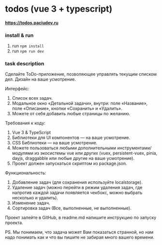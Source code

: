 # todos (vue 3 + typescript)
#### https://todos.paciudev.ru

### install & run

1. run `npm install`
2. run `npm run dev`

### task description

Сделайте ToDo-приложение, позволяющее управлять текущим списком дел. Дизайн на ваше усмотрение.

Интерфейс:
1. Список всех задач.
2. Модальное окно «Детальной задачи», внутри: поле «Название», поле «Описание», кнопки «Сохранить» и «Удалить».
3. Можете от себя добавить любые страницы по желанию.

Требования к коду:
1. Vue 3 & TypeScript
2. Библиотеки для UI компонентов — на ваше усмотрение.
3. CSS Библиотеки — на ваше усмотрение.
4. Можете пользоваться любыми дополнительными инструментами/модулями из экосистемы vue или других (vuex, persistent-vuex, pinia, dayjs, draggabble или любые другие на ваше усмотрение). 
5. Проект должен запускаться скриптом из package.json.

Функциональность:
1. Добавление задач (для сохранения используйте localstorage).
2. Удаление задач (можно перейти в режим удаления задач, где напротив каждой задачи появляется чекбокс, можно выбрать несколько и удалить).
3. Изменение задач.
4. Сортировка задач (Все, выполненные, не выполненные).


Проект залейте в GitHub, в readme.md напишите инструкцию по запуску проекта.

PS. Мы понимаем, что задача может Вам показаться странной, но нам надо понимать как и что вы пишите не забирая много вашего времени.
